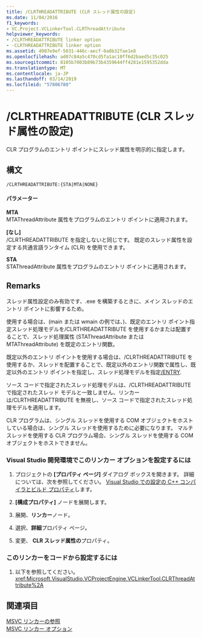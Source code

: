 ```yaml
---
title: /CLRTHREADATTRIBUTE (CLR スレッド属性の設定)
ms.date: 11/04/2016
f1_keywords:
- VC.Project.VCLinkerTool.CLRThreadAttribute
helpviewer_keywords:
- /CLRTHREADATTRIBUTE linker option
- -CLRTHREADATTRIBUTE linker option
ms.assetid: 4907e9ef-5031-446c-aecf-0a0b32fae1e8
ms.openlocfilehash: ad07c84a5c470cd5fa1ac10ff6d2baed5c35c025
ms.sourcegitcommit: 8105b7003b89b73b4359644ff4281e1595352dda
ms.translationtype: MT
ms.contentlocale: ja-JP
ms.lasthandoff: 03/14/2019
ms.locfileid: "57806780"
---
```

# <a name="clrthreadattribute-set-clr-thread-attribute"></a>/CLRTHREADATTRIBUTE (CLR スレッド属性の設定)

CLR プログラムのエントリ ポイントにスレッド属性を明示的に指定します。

## <a name="syntax"></a>構文

```
/CLRTHREADATTRIBUTE:{STA|MTA|NONE}
```

#### <a name="parameters"></a>パラメーター

**MTA**<br/>
MTAThreadAttribute 属性をプログラムのエントリ ポイントに適用されます。

**[なし]**<br/>
/CLRTHREADATTRIBUTE を指定しないと同じです。  既定のスレッド属性を設定する共通言語ランタイム (CLR) を使用できます。

**STA**<br/>
STAThreadAttribute 属性をプログラムのエントリ ポイントに適用されます。

## <a name="remarks"></a>Remarks

スレッド属性設定のみ有効です、.exe を構築するときに、メイン スレッドのエントリ ポイントに影響するため。

使用する場合は、(main または wmain の例では、)、既定のエントリ ポイント指定スレッド処理モデルを/CLRTHREADATTRIBUTE を使用するかまたは配置することで、スレッド処理属性 (STAThreadAttribute または MTAThreadAttribute) を既定のエントリ関数。

既定以外のエントリ ポイントを使用する場合は、/CLRTHREADATTRIBUTE を使用するか、スレッドを配置することで、既定以外のエントリ関数で属性し、既定以外のエントリ ポイントを指定し、スレッド処理モデルを指定[/ENTRY](entry-entry-point-symbol.md).

ソース コードで指定されたスレッド処理モデルは、/CLRTHREADATTRIBUTE で指定されたスレッド モデルと一致しません、リンカーは/CLRTHREADATTRIBUTE を無視し、ソース コードで指定されたスレッド処理モデルを適用します。

CLR プログラムは、シングル スレッドを使用する COM オブジェクトをホストしている場合は、シングル スレッドを使用するために必要になります。  マルチ スレッドを使用する CLR プログラム場合、シングル スレッドを使用する COM オブジェクトをホストできません。

### <a name="to-set-this-linker-option-in-the-visual-studio-development-environment"></a>Visual Studio 開発環境でこのリンカー オプションを設定するには

1. プロジェクトの **[プロパティ ページ]** ダイアログ ボックスを開きます。 詳細については、次を参照してください。 [Visual Studio での設定の C++ コンパイラとビルド プロパティ](../working-with-project-properties.md)します。

1. **[構成プロパティ]** ノードを展開します。

1. 展開、**リンカー**ノード。

1. 選択、**詳細**プロパティ ページ。

1. 変更、 **CLR スレッド属性の**プロパティ。

### <a name="to-set-this-linker-option-programmatically"></a>このリンカーをコードから設定するには

1. 以下を参照してください。<xref:Microsoft.VisualStudio.VCProjectEngine.VCLinkerTool.CLRThreadAttribute%2A>

## <a name="see-also"></a>関連項目

[MSVC リンカーの参照](linking.md)<br/>
[MSVC リンカー オプション](linker-options.md)
